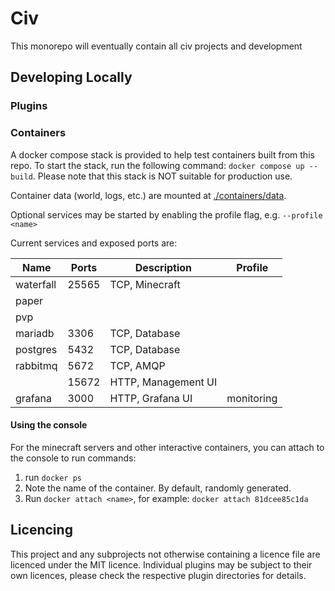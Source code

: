 # Civ

This monorepo will eventually contain all civ projects and development

## Developing Locally

### Plugins

### Containers
A docker compose stack is provided to help test containers built from
this repo. To start the stack, run the following command:
`docker compose up --build`. Please note that this stack is NOT suitable for production use.

Container data (world, logs, etc.) are mounted at [./containers/data](./containers/data).

Optional services may be started by enabling the profile flag, e.g. `--profile <name>`

Current services and exposed ports are:

| Name      | Ports | Description         | Profile    |
|-----------|-------|---------------------|------------|
| waterfall | 25565 | TCP, Minecraft      |            |
| paper     |       |                     |            |
| pvp       |       |                     |            |
| mariadb   | 3306  | TCP, Database       |            |
| postgres  | 5432  | TCP, Database       |            |
| rabbitmq  | 5672  | TCP, AMQP           |            |
|           | 15672 | HTTP, Management UI |            |
| grafana   | 3000  | HTTP, Grafana UI    | monitoring |

#### Using the console
For the minecraft servers and other interactive containers, you can attach to the console to run commands:

1. run `docker ps`
2. Note the name of the container. By default, randomly generated.
3. Run `docker attach <name>`, for example: `docker attach 81dcee85c1da`

## Licencing
This project and any subprojects not otherwise containing a licence file are licenced under the MIT licence.
Individual plugins may be subject to their own licences, please check the respective plugin directories for details.
